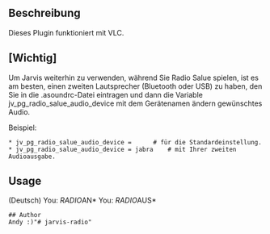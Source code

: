 ## Beschreibung 
Dieses Plugin funktioniert mit VLC.

## [Wichtig]

Um Jarvis weiterhin zu verwenden, während Sie Radio Salue spielen, ist es am besten, einen zweiten Lautsprecher (Bluetooth oder USB) zu haben, den Sie in die .asoundrc-Datei eintragen und dann die Variable jv_pg_radio_salue_audio_device mit dem Gerätenamen ändern gewünschtes Audio.

Beispiel:
```
* jv_pg_radio_salue_audio_device =		# für die Standardeinstellung.
* jv_pg_radio_salue_audio_device = jabra	# mit Ihrer zweiten Audioausgabe.
```

## Usage
(Deutsch)
You: *RADIO*AN*
You: *RADIO*AUS*
```
## Author
Andy :)"# jarvis-radio" 

